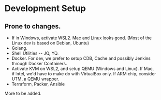 # Development Setup

## Prone to changes.

* If in Windows, activate WSL2. Mac and Linux looks good. (Most of the Linux dev is based on Debian, Ubuntu)
* Golang.
* Shell Utilities -- JQ, YQ.
* Docker. For dev, we prefer to setup CDB, Cache and possibly Jenkins through Docker Containers.
* Activate KVM on WSL2, and setup QEMU (Windows and Linux). If Mac, if Intel, we'd have to make do with VirtualBox only. If ARM chip, consider UTM, a QEMU wrapper.
* Terraform, Packer, Ansible

More to be added.
